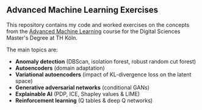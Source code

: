 ## Advanced Machine Learning Exercises

This repository contains my code and worked exercises on the concepts from the [Advanced Machine Learning](https://digital-sciences.de/en/modules/advanced-machine-learning/) course for the Digital Sciences Master's Degree at TH Köln.

The main topics are:  
* **Anomaly detection** (DBScan, isolation forest, robust random cut forest)
* **Autoencoders** (domain adaptation)
* **Variational autoencoders** (impact of KL-divergence loss on the latent space)
* **Generative adversarial networks** (conditional GANs)
* **Explainable AI** (PDP, ICE, Shapley values & LIME)
* **Reinforcement learning** (Q tables & deep Q networks)
